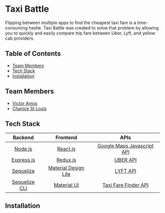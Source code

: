 # Taxi Battle

  Flipping between multiple apps to find the cheapest taxi fare is a time-consuming hastle. Taxi Battle was created to solve that problem by allowing you to quickly and easily compare trip fare between Uber, Lyft, and yellow cab providers. 

## Table of Contents

  * [Team Members](#team-members)
  * [Tech Stack](#tech-stack)
  * [Installation](#installation)

## <a name="team-members"></a>Team Members
  * [Victor Amos](https://github.com/victoramosjr "Victor Amos' GitHub")
  * [Chanice St Louis](https://github.com/chanicestl "Chanice St Louis' GitHub")

## <a name="tech-stack"></a>Tech Stack

  | Backend | Frontend | APIs |
  |:---:|:---:|:---:|
  | [Node.js](https://github.com/nodejs/node) | [React.js](https://github.com/facebook/react) | [Google Maps Javascript API](https://developers.google.com/maps/documentation/javascript/) |
  | [Express.js](https://github.com/expressjs/express) | [Redux.js](https://github.com/reactjs/redux) | [UBER API](https://developer.uber.com/docs/riders/ride-requests/introduction) |
  | [Sequelize](https://github.com/sequelize/sequelize) | [Material Design Lite](https://getmdl.io/index.html) | [LYFT API](https://developer.lyft.com/docs) |
  | [Sequelize CLI](https://github.com/sequelize/cli)| [Material UI](http://www.material-ui.com/#/) | [Taxi Fare Finder API](https://www.taxifarefinder.com/api.php)|

## <a name="installation"></a>Installation